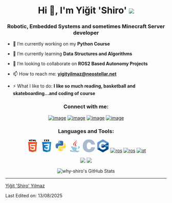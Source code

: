 <h1 align="center">Hi 👋, I'm Yiğit 'Shiro' <img height="40" src="https://emoji.gg/assets/emoji/7333-parrotdance.gif"></h1>
<h3 align="center">Robotic, Embedded Systems and sometimes Minecraft Server developer</h3>

- 🔭 I’m currently working on my **Python Course**

- 🌱 I’m currently learning **Data Structures and Algorithms**

- 👯 I’m looking to collaborate on **ROS2 Based Autonomy Projects**

- 📫 How to reach me: **yigityilmaz@neostellar.net**

- ⚡ What I like to do: **I like so much reading, basketball and skateboarding...and coding of course**

<h3 align="center">Connect with me:</h3>
<div align="center">

[![image](https://img.shields.io/badge/LinkedIn-0077B5?style=for-the-badge&logo=linkedin&logoColor=white)](https://www.linkedin.com/in/yigityilmaz012/)
[![image](https://img.shields.io/badge/Instagram-E4405F?style=for-the-badge&logo=instagram&logoColor=white)](https://www.instagram.com/yiiit.png/)
[![image](https://img.shields.io/badge/Twitter-1DA1F2?style=for-the-badge&logo=twitter&logoColor=white)](https://x.com/whyshiro_)
[![image](https://img.shields.io/badge/Gmail-D14836?style=for-the-badge&logo=gmail&logoColor=white)](mailto:yigityilmaz@neostellar.net)
  
</div>

<h3 align="center">Languages and Tools:</h3>

<p align="center">
  <a href="https://www.w3.org/html/" target="_blank"><img src="https://raw.githubusercontent.com/devicons/devicon/master/icons/html5/html5-original-wordmark.svg" alt="html5" width="40" height="40"/></a>
  <a href="https://www.w3schools.com/css/" target="_blank"><img src="https://raw.githubusercontent.com/devicons/devicon/master/icons/css3/css3-original-wordmark.svg" alt="css3" width="40" height="40"/></a>
  <a href="https://www.python.org" target="_blank"><img src="https://raw.githubusercontent.com/devicons/devicon/master/icons/python/python-original.svg" alt="python" width="40" height="40"/></a>
  <a href="https://www.oracle.com/java/" target="_blank"><img src="https://raw.githubusercontent.com/devicons/devicon/master/icons/java/java-original.svg" alt="java" width="40" height="40"/></a>
  <a href="https://en.wikipedia.org/wiki/C_(programming_language)" target="_blank"><img src="https://raw.githubusercontent.com/devicons/devicon/master/icons/c/c-original.svg" alt="c" width="40" height="40"/></a>
  <a href="https://isocpp.org/" target="_blank"><img src="https://raw.githubusercontent.com/devicons/devicon/master/icons/cplusplus/cplusplus-original.svg" alt="cplusplus" width="40" height="40"/></a>
  <a href="https://www.ros.org/" target="_blank"><img src="https://upload.wikimedia.org/wikipedia/commons/b/bb/Ros_logo.svg" alt="ros" width="40" height="40"/></a>
  <a href="https://www.st.com/en/microcontrollers-microprocessors/stm32-32-bit-arm-cortex-mcus.html" target="_blank"><img src="https://upload.wikimedia.org/wikipedia/commons/1/1b/ST_logo_2020_blue_V.svg" alt="ros" width="40" height="40"/></a>
  <a href="https://www.qt.io/" target="_blank"><img src="https://upload.wikimedia.org/wikipedia/commons/0/0b/Qt_logo_2016.svg" alt="qt" width="40" height="40"/></a>

</p>


<p align= "center">
  <img height= "150" src="https://github-readme-stats.vercel.app/api?username=why-shiro&theme=react&show_icons=true&include_all_commits=true" />
  <img height= "150" src="https://github-readme-stats.vercel.app/api/top-langs/?username=why-shiro&theme=react&layout=compact" />
</p>

<p align= "center">
  <img src="https://streak-stats.demolab.com?user=why-shiro&theme=default&hide_border=true" alt="why-shiro's GitHub Stats" />
</p>


------

[Yiğit 'Shiro' Yılmaz](https://github.com/BrantLauro)

Last Edited on: 13/08/2025
